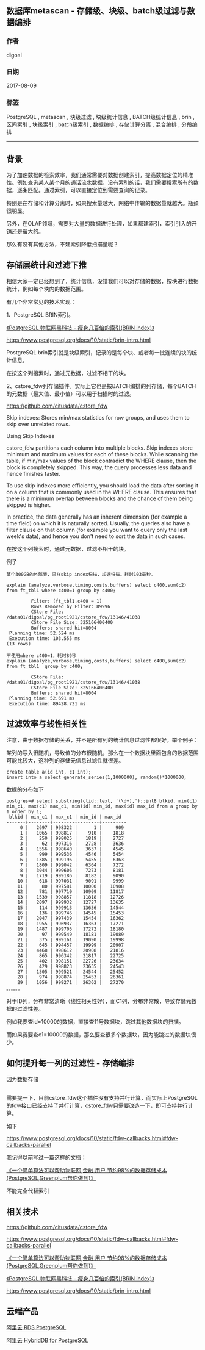 ## 数据库metascan - 存储级、块级、batch级过滤与数据编排
                   
### 作者                    
digoal                   
                     
### 日期                     
2017-08-09               
                              
### 标签              
PostgreSQL , metascan , 块级过滤 , 块级统计信息 , BATCH级统计信息 , brin , 区间索引 , 块级索引 , batch级索引 , 数据编排 , 存储计算分离 , 混合编排 , 分段编排       
              
----              
               
## 背景   
为了加速数据的检索效率，我们通常需要对数据创建索引，提高数据定位的精准性。例如查询某人某个月的通话流水数据，没有索引的话，我们需要搜索所有的数据，逐条匹配。通过索引，可以直接定位到需要查询的记录。

特别是在存储和计算分离时，如果搜索量越大，网络中传输的数据量就越大。瓶颈很明显。

另外，在OLAP领域，需要对大量的数据进行处理，如果都建索引，索引引入的开销还是蛮大的。

那么有没有其他方法，不建索引降低扫描量呢？

## 存储层统计和过滤下推
相信大家一定已经想到了，统计信息，没错我们可以对存储的数据，按块进行数据统计，例如每个块内的数据范围。

有几个非常常见的技术实现：

1、PostgreSQL BRIN索引。

[《PostgreSQL 物联网黑科技 - 瘦身几百倍的索引(BRIN index)》](../201604/20160414_01.md)  

https://www.postgresql.org/docs/10/static/brin-intro.html

PostgreSQL brin索引就是块级索引，记录的是每个块、或者每一批连续的块的统计信息。

在按这个列搜索时，通过元数据，过滤不相干的块。

2、cstore_fdw列存储插件。实际上它也是按BATCH编排的列存储，每个BATCH的元数据（最大值、最小值）可以用于扫描时的过滤。

https://github.com/citusdata/cstore_fdw

Skip indexes: Stores min/max statistics for row groups, and uses them to skip over unrelated rows.

Using Skip Indexes

cstore_fdw partitions each column into multiple blocks. Skip indexes store minimum and maximum values for each of these blocks. While scanning the table, if min/max values of the block contradict the WHERE clause, then the block is completely skipped. This way, the query processes less data and hence finishes faster.

To use skip indexes more efficiently, you should load the data after sorting it on a column that is commonly used in the WHERE clause. This ensures that there is a minimum overlap between blocks and the chance of them being skipped is higher.

In practice, the data generally has an inherent dimension (for example a time field) on which it is naturally sorted. Usually, the queries also have a filter clause on that column (for example you want to query only the last week's data), and hence you don't need to sort the data in such cases.

在按这个列搜索时，通过元数据，过滤不相干的块。

例子

```
某个300GB的外部表，采样skip index扫描，加速扫描。耗时103毫秒。

explain (analyze,verbose,timing,costs,buffers) select c400,sum(c2) from ft_tbl1 where c400=1 group by c400;

         Filter: (ft_tbl1.c400 = 1)
         Rows Removed by Filter: 89996  
         CStore File: /data01/digoal/pg_root1921/cstore_fdw/13146/41038
         CStore File Size: 325166400400
         Buffers: shared hit=8004
 Planning time: 52.524 ms
 Execution time: 103.555 ms
(13 rows)

不使用where c400=1，耗时89秒
explain (analyze,verbose,timing,costs,buffers) select c400,sum(c2) from ft_tbl1  group by c400;

         CStore File: /data01/digoal/pg_root1921/cstore_fdw/13146/41038
         CStore File Size: 325166400400
         Buffers: shared hit=8004
 Planning time: 52.691 ms
 Execution time: 89428.721 ms
```

## 过滤效率与线性相关性
注意，由于数据存储的关系，并不是所有列的统计信息过滤性都很好。举个例子：

某列的写入很随机，导致值的分布很随机，那么在一个数据块里面包含的数据范围可能比较大，这种列的存储元信息过滤性就很差。

```
create table a(id int, c1 int);
insert into a select generate_series(1,1000000), random()*1000000;
```

数据的分布如下

```
postgres=# select substring(ctid::text, '(\d+),')::int8 blkid, min(c1) min_c1, max(c1) max_c1, min(id) min_id, max(id) max_id from a group by 1 order by 1;
 blkid | min_c1 | max_c1 | min_id | max_id  
-------+--------+--------+--------+---------
     0 |   2697 | 998322 |      1 |     909
     1 |   1065 | 998817 |    910 |    1818
     2 |    250 | 998025 |   1819 |    2727
     3 |     62 | 997316 |   2728 |    3636
     4 |   1556 | 998640 |   3637 |    4545
     5 |    999 | 999536 |   4546 |    5454
     6 |   1385 | 999196 |   5455 |    6363
     7 |   1809 | 999042 |   6364 |    7272
     8 |   3044 | 999606 |   7273 |    8181
     9 |   1719 | 999186 |   8182 |    9090
    10 |    618 | 997031 |   9091 |    9999
    11 |     80 | 997581 |  10000 |   10908
    12 |    781 | 997710 |  10909 |   11817
    13 |   1539 | 998857 |  11818 |   12726
    14 |   2097 | 999932 |  12727 |   13635
    15 |    114 | 999913 |  13636 |   14544
    16 |    136 | 999746 |  14545 |   15453
    17 |   2047 | 997439 |  15454 |   16362
    18 |   1955 | 996937 |  16363 |   17271
    19 |   1487 | 999705 |  17272 |   18180
    20 |     97 | 999549 |  18181 |   19089
    21 |    375 | 999161 |  19090 |   19998
    22 |    645 | 994457 |  19999 |   20907
    23 |   4468 | 998612 |  20908 |   21816
    24 |    865 | 996342 |  21817 |   22725
    25 |    402 | 998151 |  22726 |   23634
    26 |    429 | 998823 |  23635 |   24543
    27 |   1305 | 999521 |  24544 |   25452
    28 |    974 | 998874 |  25453 |   26361
    29 |   1056 | 999271 |  26362 |   27270
。。。。。。
```

对于ID列，分布非常清晰（线性相关性好），而C1列，分布非常散，导致存储元数据的过滤性差。

例如我要查id=10000的数据，直接查11号数据块，跳过其他数据块的扫描。

而如果我要查c1=10000的数据，那么要查很多个数据块，因为能跳过的数据块很少。

## 如何提升每一列的过滤性 - 存储编排
因为数据存储


## 

需要提一下，目前cstore_fdw这个插件没有支持并行计算，而实际上PostgreSQL的fdw接口已经支持了并行计算，cstore_fdw只需要改造一下，即可支持并行计算。

如下

https://www.postgresql.org/docs/10/static/fdw-callbacks.html#fdw-callbacks-parallel




我记得以前写过一篇这样的文档：

[《一个简单算法可以帮助物联网,金融 用户 节约98%的数据存储成本 (PostgreSQL,Greenplum帮你做到)》](../201604/20160404_01.md)  












不能完全代替索引


## 相关技术

https://github.com/citusdata/cstore_fdw

https://www.postgresql.org/docs/10/static/fdw-callbacks.html#fdw-callbacks-parallel


[《一个简单算法可以帮助物联网,金融 用户 节约98%的数据存储成本 (PostgreSQL,Greenplum帮你做到)》](../201604/20160404_01.md)  

[《PostgreSQL 物联网黑科技 - 瘦身几百倍的索引(BRIN index)》](../201604/20160414_01.md)  

https://www.postgresql.org/docs/10/static/brin-intro.html




## 云端产品  
[阿里云 RDS PostgreSQL](https://www.aliyun.com/product/rds/postgresql)        
      
[阿里云 HybridDB for PostgreSQL](https://www.aliyun.com/product/gpdb)        

